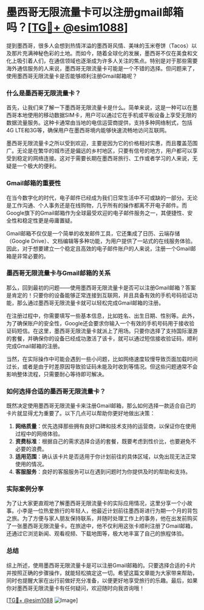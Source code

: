 # 墨西哥无限流量卡可以注册gmail邮箱吗？[[TG💪+ @esim1088](https://t.me/s/esim1088)]

提到墨西哥，很多人会想到热情洋溢的墨西哥风情、美味的玉米卷饼（Tacos）以及那片充满神秘色彩的土地。而如今，随着全球化的发展，墨西哥不仅在美食和文化上吸引着人们，在通信领域也逐渐成为许多人关注的焦点。特别是对于那些需要海外通信服务的人来说，墨西哥无限流量卡可能是一个不错的选择。但问题来了，使用墨西哥无限流量卡是否能够顺利注册Gmail邮箱呢？

### 什么是墨西哥无限流量卡？

首先，让我们来了解一下墨西哥无限流量卡是什么。简单来说，这是一种可以在墨西哥本地使用的移动数据SIM卡，用户可以通过它在手机或平板设备上享受无限的数据流量服务。这种卡通常由当地的电信运营商提供，支持多种网络制式，包括4G LTE和3G等，确保用户在墨西哥境内能够快速流畅地访问互联网。

墨西哥无限流量卡之所以受到欢迎，主要是因为它的价格相对实惠，而且覆盖范围广。无论是在繁华的城市还是偏远的乡村地区，只要有信号的地方，用户都可以享受到稳定的网络连接。这对于需要长期在墨西哥旅行、工作或者学习的人来说，无疑是一个极大的便利。

### Gmail邮箱的重要性

在当今数字化的时代，电子邮件已经成为我们日常生活中不可或缺的一部分。无论是工作沟通、个人事务还是在线购物，几乎所有的操作都离不开电子邮件。而Google旗下的Gmail邮箱作为全球最受欢迎的电子邮件服务之一，其便捷性、安全性和稳定性更是毋庸置疑。

Gmail邮箱不仅仅是一个简单的收发邮件工具，它还集成了日历、云端存储（Google Drive）、文档编辑等多种功能，为用户提供了一站式的在线服务体验。因此，对于想要建立一个稳定且高效的电子邮件账户的人来说，注册一个Gmail邮箱是非常必要的。

### 墨西哥无限流量卡与Gmail邮箱的关系

那么，回到最初的问题——使用墨西哥无限流量卡是否可以注册Gmail邮箱？答案是肯定的！只要你的设备能够正常连接到互联网，并且具备有效的手机号码验证功能，那么通过墨西哥无限流量卡就可以轻松完成Gmail邮箱的注册。

在注册过程中，你需要填写一些基本信息，比如姓名、出生日期、性别等。此外，为了确保账户的安全性，Google还会要求你输入一个有效的手机号码用于接收验证码短信。在这里，墨西哥无限流量卡就派上了用场。只要你选择了支持国际漫游的套餐，并确保你的设备已经成功激活了该卡，就可以通过短信接收验证码，顺利完成Gmail邮箱的注册。

当然，在实际操作中可能会遇到一些小问题，比如网络速度较慢导致页面加载时间过长，或者是由于时差原因导致验证码未能及时收到等情况。但这些问题通常不会影响整体流程，只需要耐心等待即可解决。

### 如何选择合适的墨西哥无限流量卡？

既然决定使用墨西哥无限流量卡来注册Gmail邮箱，那么如何选择一款适合自己的卡片就显得尤为重要了。以下几点可以帮助你更好地做出决策：

1. **网络质量**：优先选择那些拥有良好口碑和技术支持的运营商，以保证你在使用过程中的网络体验。
2. **资费标准**：根据自己的需求选择合适的套餐，既要考虑到性价比，也要避免不必要的浪费。
3. **适用范围**：确认该卡片是否适用于你计划前往的具体区域，以免出现无法正常使用的情况。
4. **客服服务**：良好的客服服务可以在遇到问题时为你提供及时的帮助和支持。

### 实际案例分享

为了让大家更直观地了解墨西哥无限流量卡的实际应用情况，这里分享一个小故事。小李是一位热爱旅行的年轻人，他最近计划前往墨西哥进行为期一个月的背包之旅。为了方便与家人朋友保持联系，并随时处理工作上的事务，他在出发前购买了一张墨西哥无限流量卡。在旅途中，他不仅利用这张卡顺利注册了Gmail邮箱，还通过它浏览新闻、观看视频、下载地图等，极大地丰富了自己的旅程体验。

### 总结

综上所述，使用墨西哥无限流量卡是可以注册Gmail邮箱的。只要选择合适的卡片并按照正确的步骤操作，就能轻松搞定这一切。希望这篇文章能为大家带来帮助，同时也提醒大家在出行前做好充分准备，以便更好地享受旅行的乐趣。最后，如果你对墨西哥无限流量卡有任何疑问，欢迎随时向我咨询哦！

[[TG💪+ @esim1088](https://t.me/s/esim1088) ![Image](https://i.postimg.cc/4NQfJmqS/Snipaste-2025-05-13-00-14-12.png)]